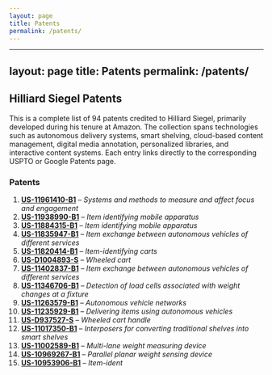 ```yaml
---
layout: page
title: Patents
permalink: /patents/
---
```

---
layout: page
title: Patents
permalink: /patents/
---

## Hilliard Siegel Patents

This is a complete list of 94 patents credited to Hilliard Siegel, primarily developed during his tenure at Amazon. The collection spans technologies such as autonomous delivery systems, smart shelving, cloud-based content management, digital media annotation, personalized libraries, and interactive content systems. Each entry links directly to the corresponding USPTO or Google Patents page.

### Patents

1. [**US-11961410-B1**](https://patents.google.com/patent/US11961410B1) – *Systems and methods to measure and affect focus and engagement*
2. [**US-11938990-B1**](https://patents.google.com/patent/US11938990B1) – *Item identifying mobile apparatus*
3. [**US-11884315-B1**](https://patents.google.com/patent/US11884315B1) – *Item identifying mobile apparatus*
4. [**US-11835947-B1**](https://patents.google.com/patent/US11835947B1) – *Item exchange between autonomous vehicles of different services*
5. [**US-11820414-B1**](https://patents.google.com/patent/US11820414B1) – *Item-identifying carts*
6. [**US-D1004893-S**](https://patents.google.com/patent/USD1004893S) – *Wheeled cart*
7. [**US-11402837-B1**](https://patents.google.com/patent/US11402837B1) – *Item exchange between autonomous vehicles of different services*
8. [**US-11346706-B1**](https://patents.google.com/patent/US11346706B1) – *Detection of load cells associated with weight changes at a fixture*
9. [**US-11263579-B1**](https://patents.google.com/patent/US11263579B1) – *Autonomous vehicle networks*
10. [**US-11235929-B1**](https://patents.google.com/patent/US11235929B1) – *Delivering items using autonomous vehicles*
11. [**US-D937527-S**](https://patents.google.com/patent/USD937527S) – *Wheeled cart handle*
12. [**US-11017350-B1**](https://patents.google.com/patent/US11017350B1) – *Interposers for converting traditional shelves into smart shelves*
13. [**US-11002589-B1**](https://patents.google.com/patent/US11002589B1) – *Multi-lane weight measuring device*
14. [**US-10969267-B1**](https://patents.google.com/patent/US10969267B1) – *Parallel planar weight sensing device*
15. [**US-10953906-B1**](https://patents.google.com/patent/US10953906B1) – *Item-ident*
